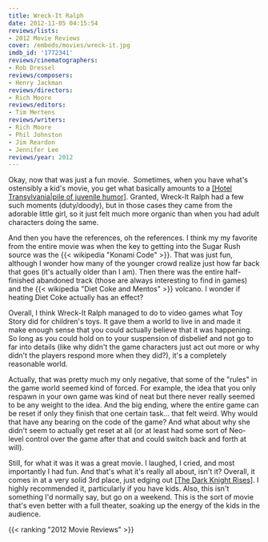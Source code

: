 ```yaml
---
title: Wreck-It Ralph
date: 2012-11-05 04:15:54
reviews/lists:
- 2012 Movie Reviews
cover: /embeds/movies/wreck-it.jpg
imdb_id: '1772341'
reviews/cinematographers:
- Rob Dressel
reviews/composers:
- Henry Jackman
reviews/directors:
- Rich Moore
reviews/editors:
- Tim Mertens
reviews/writers:
- Rich Moore
- Phil Johnston
- Jim Reardon
- Jennifer Lee
reviews/year: 2012
---
```

Okay, now that was just a fun movie.  Sometimes, when you have what's ostensibly a kid's movie, you get what basically amounts to a [[Hotel Transylvania|pile of juvenile humor]](). Granted, Wreck-It Ralph had a few such moments (duty/doody), but in those cases they came from the adorable little girl, so it just felt much more organic than when you had adult characters doing the same.

<!--more-->

And then you have the references, oh the references. I think my my favorite from the entire movie was when the key to getting into the Sugar Rush source was the {{< wikipedia "Konami Code" >}}. That was just fun, although I wonder how many of the younger crowd realize just how far back that goes (it's actually older than I am). Then there was the entire half-finished abandoned track (those are always interesting to find in games) and the {{< wikipedia "Diet Coke and Mentos" >}} volcano. I wonder if heating Diet Coke actually has an effect?

Overall, I think Wreck-It Ralph managed to do to video games what Toy Story did for children's toys. It gave them a world to live in and made it make enough sense that you could actually believe that it was happening. So long as you could hold on to your suspension of disbelief and not go to far into details (like why didn't the game characters just act out more or why didn't the players respond more when they did?), it's a completely reasonable world.

Actually, that was pretty much my only negative, that some of the "rules" in the game world seemed kind of forced. For example, the idea that you only respawn in your own game was kind of neat but there never really seemed to be any weight to the idea. And the big ending, where the entire game can be reset if only they finish that one certain task... that felt weird. Why would that have any bearing on the code of the game? And what about why she didn't seem to actually get reset at all (or at least had some sort of Neo-level control over the game after that and could switch back and forth at will).

Still, for what it was it was a great movie. I laughed, I cried, and most importantly I had fun. And that's what it's really all about, isn't it? Overall, it comes in at a very solid 3rd place, just edging out [[The Dark Knight Rises]](). I highly recommended it, particularly if you have kids. Also, this isn't something I'd normally say, but go on a weekend. This is the sort of movie that's even better with a full theater, soaking up the energy of the kids in the audience.

{{< ranking "2012 Movie Reviews" >}}